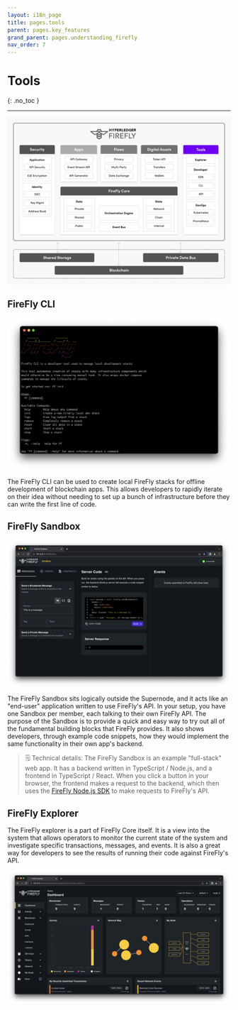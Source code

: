 ```yaml
---
layout: i18n_page
title: pages.tools
parent: pages.key_features
grand_parent: pages.understanding_firefly
nav_order: 7
---
```


# Tools

{: .no_toc }

---

![Hyperledger FireFly Tools](../../images/firefly_functionality_overview_tools.png)

## FireFly CLI

![FireFly CLI](../../images/firefly_cli.png)

The FireFly CLI can be used to create local FireFly stacks for offline development of blockchain apps. This allows developers to rapidly iterate on their idea without needing to set up a bunch of infrastructure before they can write the first line of code.

## FireFly Sandbox

![FireFly Sandbox](../../images/sandbox/sandbox_broadcast.png)

The FireFly Sandbox sits logically outside the Supernode, and it acts like an "end-user" application written to use FireFly's API. In your setup, you have one Sandbox per member, each talking to their own FireFly API. The purpose of the Sandbox is to provide a quick and easy way to try out all of the fundamental building blocks that FireFly provides. It also shows developers, through example code snippets, how they would implement the same functionality in their own app's backend.

> 🗒 Technical details: The FireFly Sandbox is an example "full-stack" web app. It has a backend written in TypeScript / Node.js, and a frontend in TypeScript / React. When you click a button in your browser, the frontend makes a request to the backend, which then uses the [FireFly Node.js SDK](https://www.npmjs.com/package/@hyperledger/firefly-sdk) to make requests to FireFly's API.

## FireFly Explorer

The FireFly explorer is a part of FireFly Core itself. It is a view into the system that allows operators to monitor the current state of the system and investigate specific transactions, messages, and events. It is also a great way for developers to see the results of running their code against FireFly's API.

![FireFly Explorer](../../images/firefly_explorer.png)
